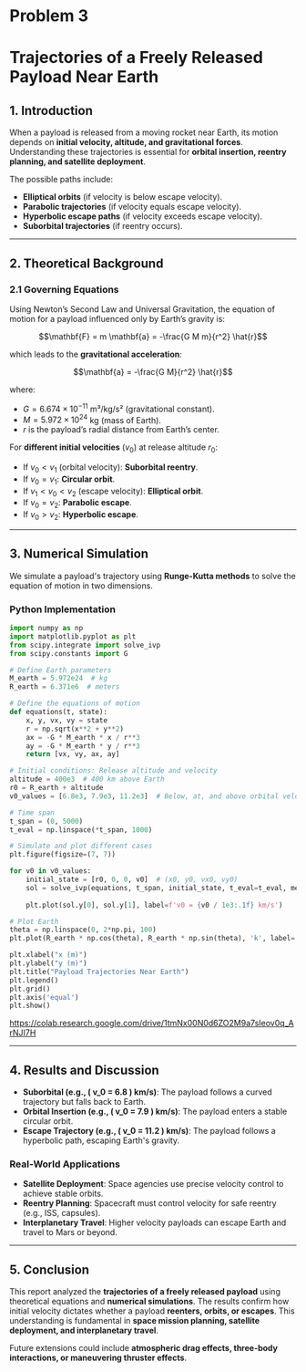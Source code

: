 # Problem 3
# **Trajectories of a Freely Released Payload Near Earth**

## **1. Introduction**  
When a payload is released from a moving rocket near Earth, its motion depends on **initial velocity, altitude, and gravitational forces**. Understanding these trajectories is essential for **orbital insertion, reentry planning, and satellite deployment**.  

The possible paths include:  
- **Elliptical orbits** (if velocity is below escape velocity).  
- **Parabolic trajectories** (if velocity equals escape velocity).  
- **Hyperbolic escape paths** (if velocity exceeds escape velocity).  
- **Suborbital trajectories** (if reentry occurs).  

---

## **2. Theoretical Background**  

### **2.1 Governing Equations**  
Using Newton’s Second Law and Universal Gravitation, the equation of motion for a payload influenced only by Earth’s gravity is:

$$\mathbf{F} = m \mathbf{a} = -\frac{G M m}{r^2} \hat{r}$$

which leads to the **gravitational acceleration**:

$$\mathbf{a} = -\frac{G M}{r^2} \hat{r}$$

where:  
- $G = 6.674 \times 10^{-11}$ m³/kg/s² (gravitational constant).  
- $M = 5.972 \times 10^{24}$ kg (mass of Earth).  
- $r$ is the payload’s radial distance from Earth’s center.  

For **different initial velocities** $( v_0)$ at release altitude $r_0$:  
- If $v_0 < v_1$ (orbital velocity): **Suborbital reentry**.  
- If $v_0 = v_1$: **Circular orbit**.  
- If $v_1 < v_0 < v_2$ (escape velocity): **Elliptical orbit**.  
- If $v_0 = v_2$: **Parabolic escape**.  
- If $v_0 > v_2$: **Hyperbolic escape**.  

---

## **3. Numerical Simulation**  

We simulate a payload's trajectory using **Runge-Kutta methods** to solve the equation of motion in two dimensions.

### **Python Implementation**

```python
import numpy as np
import matplotlib.pyplot as plt
from scipy.integrate import solve_ivp
from scipy.constants import G

# Define Earth parameters
M_earth = 5.972e24  # kg
R_earth = 6.371e6  # meters

# Define the equations of motion
def equations(t, state):
    x, y, vx, vy = state
    r = np.sqrt(x**2 + y**2)
    ax = -G * M_earth * x / r**3
    ay = -G * M_earth * y / r**3
    return [vx, vy, ax, ay]

# Initial conditions: Release altitude and velocity
altitude = 400e3  # 400 km above Earth
r0 = R_earth + altitude
v0_values = [6.8e3, 7.9e3, 11.2e3]  # Below, at, and above orbital velocity (m/s)

# Time span
t_span = (0, 5000)
t_eval = np.linspace(*t_span, 1000)

# Simulate and plot different cases
plt.figure(figsize=(7, 7))

for v0 in v0_values:
    initial_state = [r0, 0, 0, v0]  # (x0, y0, vx0, vy0)
    sol = solve_ivp(equations, t_span, initial_state, t_eval=t_eval, method='RK45')
    
    plt.plot(sol.y[0], sol.y[1], label=f'v0 = {v0 / 1e3:.1f} km/s')

# Plot Earth
theta = np.linspace(0, 2*np.pi, 100)
plt.plot(R_earth * np.cos(theta), R_earth * np.sin(theta), 'k', label='Earth')

plt.xlabel("x (m)")
plt.ylabel("y (m)")
plt.title("Payload Trajectories Near Earth")
plt.legend()
plt.grid()
plt.axis('equal')
plt.show()
```
https://colab.research.google.com/drive/1tmNx00N0d6ZO2M9a7sIeov0q_ArNJI7H

---

## **4. Results and Discussion**  

- **Suborbital (e.g., \( v_0 = 6.8 \) km/s)**: The payload follows a curved trajectory but falls back to Earth.  
- **Orbital Insertion (e.g., \( v_0 = 7.9 \) km/s)**: The payload enters a stable circular orbit.  
- **Escape Trajectory (e.g., \( v_0 = 11.2 \) km/s)**: The payload follows a hyperbolic path, escaping Earth's gravity.  

### **Real-World Applications**  
- **Satellite Deployment**: Space agencies use precise velocity control to achieve stable orbits.  
- **Reentry Planning**: Spacecraft must control velocity for safe reentry (e.g., ISS, capsules).  
- **Interplanetary Travel**: Higher velocity payloads can escape Earth and travel to Mars or beyond.  

---

## **5. Conclusion**  

This report analyzed the **trajectories of a freely released payload** using theoretical equations and **numerical simulations**. The results confirm how initial velocity dictates whether a payload **reenters, orbits, or escapes**. This understanding is fundamental in **space mission planning, satellite deployment, and interplanetary travel**.

Future extensions could include **atmospheric drag effects, three-body interactions, or maneuvering thruster effects**.

